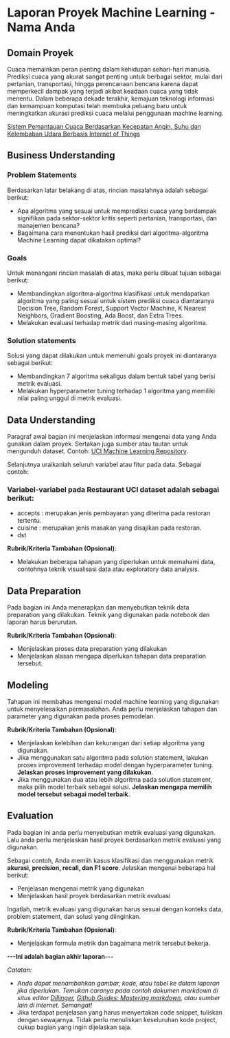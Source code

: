 # Laporan Proyek Machine Learning - Nama Anda

## Domain Proyek

Cuaca memainkan peran penting dalam kehidupan sehari-hari manusia. Prediksi cuaca yang akurat sangat penting untuk berbagai sektor, mulai dari pertanian, transportasi, hingga perencanaan bencana karena dapat memperkecil dampak yang terjadi akibat keadaan cuaca yang tidak menentu. Dalam beberapa dekade terakhir, kemajuan teknologi informasi dan kemampuan komputasi telah membuka peluang baru untuk meningkatkan akurasi prediksi cuaca melalui penggunaan machine learning.

[Sistem Pemantauan Cuaca Berdasarkan Kecepatan Angin, Suhu dan Kelembaban Udara Berbasis Internet of Things](https://openlibrarypublications.telkomuniversity.ac.id/index.php/engineering/article/download/20764/20289) 

## Business Understanding

### Problem Statements

Berdasarkan latar belakang di atas, rincian masalahnya adalah sebagai berikut:
- Apa algoritma yang sesuai untuk memprediksi cuaca yang berdampak signifikan pada sektor-sektor kritis seperti pertanian, transportasi, dan manajemen bencana?
- Bagaimana cara menentukan hasil prediksi dari algoritma-algoritma Machine Learning dapat dikatakan optimal?

### Goals

Untuk menangani rincian masalah di atas, maka perlu dibuat tujuan sebagai berikut:
- Membandingkan algoritma-algoritma klasifikasi untuk mendapatkan algoritma yang paling sesuai untuk sistem prediksi cuaca diantaranya Decision Tree, Random Forest, Support Vector Machine, K Nearest Neighbors, Gradient Boosting, Ada Boost, dan Extra Trees.
- Melakukan evaluasi terhadap metrik dari masing-masing algoritma.

### Solution statements
Solusi yang dapat dilakukan untuk memenuhi goals proyek ini diantaranya sebagai berikut:
- Membandingkan 7 algoritma sekaligus dalam bentuk tabel yang berisi metrik evaluasi.
- Melakukan hyperparameter tuning terhadap 1 algoritma yang memiliki nilai paling unggul di metrik evaluasi.

## Data Understanding
Paragraf awal bagian ini menjelaskan informasi mengenai data yang Anda gunakan dalam proyek. Sertakan juga sumber atau tautan untuk mengunduh dataset. Contoh: [UCI Machine Learning Repository](https://archive.ics.uci.edu/ml/datasets/Restaurant+%26+consumer+data).

Selanjutnya uraikanlah seluruh variabel atau fitur pada data. Sebagai contoh:  

### Variabel-variabel pada Restaurant UCI dataset adalah sebagai berikut:
- accepts : merupakan jenis pembayaran yang diterima pada restoran tertentu.
- cuisine : merupakan jenis masakan yang disajikan pada restoran.
- dst

**Rubrik/Kriteria Tambahan (Opsional)**:
- Melakukan beberapa tahapan yang diperlukan untuk memahami data, contohnya teknik visualisasi data atau exploratory data analysis.

## Data Preparation
Pada bagian ini Anda menerapkan dan menyebutkan teknik data preparation yang dilakukan. Teknik yang digunakan pada notebook dan laporan harus berurutan.

**Rubrik/Kriteria Tambahan (Opsional)**: 
- Menjelaskan proses data preparation yang dilakukan
- Menjelaskan alasan mengapa diperlukan tahapan data preparation tersebut.

## Modeling
Tahapan ini membahas mengenai model machine learning yang digunakan untuk menyelesaikan permasalahan. Anda perlu menjelaskan tahapan dan parameter yang digunakan pada proses pemodelan.

**Rubrik/Kriteria Tambahan (Opsional)**: 
- Menjelaskan kelebihan dan kekurangan dari setiap algoritma yang digunakan.
- Jika menggunakan satu algoritma pada solution statement, lakukan proses improvement terhadap model dengan hyperparameter tuning. **Jelaskan proses improvement yang dilakukan**.
- Jika menggunakan dua atau lebih algoritma pada solution statement, maka pilih model terbaik sebagai solusi. **Jelaskan mengapa memilih model tersebut sebagai model terbaik**.

## Evaluation
Pada bagian ini anda perlu menyebutkan metrik evaluasi yang digunakan. Lalu anda perlu menjelaskan hasil proyek berdasarkan metrik evaluasi yang digunakan.

Sebagai contoh, Anda memiih kasus klasifikasi dan menggunakan metrik **akurasi, precision, recall, dan F1 score**. Jelaskan mengenai beberapa hal berikut:
- Penjelasan mengenai metrik yang digunakan
- Menjelaskan hasil proyek berdasarkan metrik evaluasi

Ingatlah, metrik evaluasi yang digunakan harus sesuai dengan konteks data, problem statement, dan solusi yang diinginkan.

**Rubrik/Kriteria Tambahan (Opsional)**: 
- Menjelaskan formula metrik dan bagaimana metrik tersebut bekerja.

**---Ini adalah bagian akhir laporan---**

_Catatan:_
- _Anda dapat menambahkan gambar, kode, atau tabel ke dalam laporan jika diperlukan. Temukan caranya pada contoh dokumen markdown di situs editor [Dillinger](https://dillinger.io/), [Github Guides: Mastering markdown](https://guides.github.com/features/mastering-markdown/), atau sumber lain di internet. Semangat!_
- Jika terdapat penjelasan yang harus menyertakan code snippet, tuliskan dengan sewajarnya. Tidak perlu menuliskan keseluruhan kode project, cukup bagian yang ingin dijelaskan saja.

